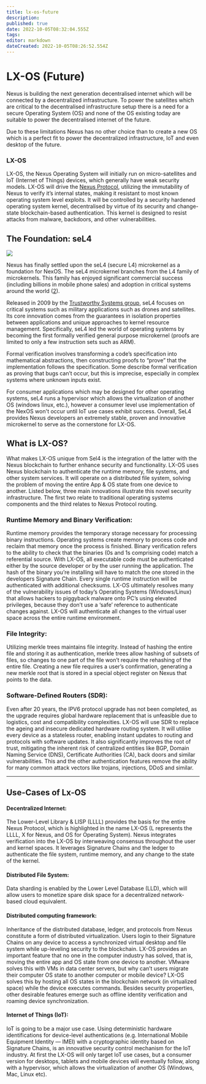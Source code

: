 ```yaml
---
title: lx-os-future
description: 
published: true
date: 2022-10-05T08:32:04.555Z
tags: 
editor: markdown
dateCreated: 2022-10-05T08:26:52.554Z
---
```


# LX-OS (Future)

Nexus is building the next generation decentralised internet which will be connected by a decentralized infrastructure. To power the satellites which are critical to the decentralised infrastructure setup there is a need for a secure Operating System (OS) and none of the OS existing today are suitable to power the decentralised internet of the future.

Due to these limitations Nexus has no other choice than to create a new OS which is a perfect fit to power the decentralized infrastructure, IoT and even desktop of the future.&#x20;

### **LX-OS**

LX-OS, the Nexus Operating System will initially run on micro-satellites and IoT (Internet of Things) devices, which generally have weak security models. LX-OS will drive the [Nexus Protocol](https://nexus.io/files/nexus\_protocol/Nexus\_Protocol\_1.0.0.pdf), utilizing the immutability of Nexus to verify it’s internal states, making it resistant to most known operating system level exploits. It will be controlled by a security hardened operating system kernel, decentralised by virtue of its security and change-state blockchain-based authentication. This kernel is designed to resist attacks from malware, backdoors, and other vulnerabilities.

## **The Foundation: seL4**

![](../../.gitbook/assets/Sel4.webp)

Nexus has finally settled upon the seL4 (secure L4) microkernel as a foundation for NexOS. The seL4 microkernel branches from the L4 family of microkernels. This family has enjoyed significant commercial success (including billions in mobile phone sales) and adoption in critical systems around the world ([2](https://en.wikipedia.org/wiki/L4\_microkernel\_family)).&#x20;

Released in 2009 by the [Trustworthy Systems group](http://ts.data61.csiro.au/), seL4 focuses on critical systems such as military applications such as drones and satellites. Its core innovation comes from the guarantees in isolation properties between applications and unique approaches to kernel resource management. Specifically, seL4 led the world of operating systems by becoming the first formally verified general purpose microkernel (proofs are limited to only a few instruction sets such as ARM).

Formal verification involves transforming a code’s specification into mathematical abstractions, then constructing proofs to “prove” that the implementation follows the specification. Some describe formal verification as proving that bugs can’t occur, but this is imprecise, especially in complex systems where unknown inputs exist.&#x20;

For consumer applications which may be designed for other operating systems, seL4 runs a hypervisor which allows the virtualization of another OS (windows linux, etc.), however a consumer level use implementation of the NexOS won't occur until IoT use cases exhibit success. Overall, SeL4 provides Nexus developers an extremely stable, proven and innovative microkernel to serve as the cornerstone for LX-OS.&#x20;

## **What is LX-OS?**

What makes LX-OS unique from Sel4 is the integration of the latter with the Nexus blockchain to further enhance security and functionality. LX-OS uses Nexus blockchain to authenticate the runtime memory, file systems, and other system services. It will operate on a distributed file system, solving the problem of moving the entire App & OS state from one device to another. Listed below, three main innovations illustrate this novel security infrastructure. The first two relate to traditional operating systems components and the third relates to Nexus Protocol routing.

### **Runtime Memory and Binary Verification:**&#x20;

Runtime memory provides the temporary storage necessary for processing binary instructions. Operating systems create memory to process code and reclaim that memory once the process is finished. Binary verification refers to the ability to check that the binaries (0s and 1s comprising code) match a referential source. With LX-OS, all executable code must be authenticated either by the source developer or by the user running the application. The hash of the binary you’re installing will have to match the one stored in the developers Signature Chain. Every single runtime instruction will be authenticated with additional checksums. LX-OS ultimately resolves many of the vulnerability issues of today’s Operating Systems (Windows/Linux) that allows hackers to piggyback malware onto PC’s using elevated privileges, because they don’t use a ‘safe’ reference to authenticate changes against. LX-OS will authenticate all changes to the virtual user space across the entire runtime environment.

### **File Integrity:**&#x20;

Utilizing merkle trees maintains file integrity. Instead of hashing the entire file and storing it as authentication, merkle trees allow hashing of subsets of files, so changes to one part of the file won’t require the rehashing of the entire file. Creating a new file requires a user’s confirmation, generating a new merkle root that is stored in a special object register on Nexus that points to the data.

### **Software-Defined Routers (SDR):**&#x20;

Even after 20 years, the IPV6 protocol upgrade has not been completed, as the upgrade requires global hardware replacement that is unfeasible due to logistics, cost and compatibility complexities. LX-OS will use SDR to replace the ageing and insecure dedicated hardware routing system. It will utilise every device as a stateless router, enabling instant updates to routing and protocols with software updates. It also significantly improves the root of trust, mitigating the inherent risk of centralized entities like BGP, Domain Naming Service (DNS), Certificate Authorities (CA), back doors and similar vulnerabilities. This and the other authentication features remove the ability for many common attack vectors like trojans, injections, DDoS and similar.

****

## **Use-Cases of Lx-OS**

#### **Decentralized Internet:**&#x20;

The Lower-Level Library & LISP (LLLL) provides the basis for the entire Nexus Protocol, which is highlighted in the name LX-OS (L represents the LLLL, X for Nexus, and OS for Operating System). Nexus integrates verification into the LX-OS by interweaving consensus throughout the user and kernel spaces. It leverages Signature Chains and the ledger to authenticate the file system, runtime memory, and any change to the state of the kernel.

#### **Distributed File System:**&#x20;

Data sharding is enabled by the Lower Level Database (LLD), which will allow users to monetize spare disk space for a decentralized network-based cloud equivalent.

#### **Distributed computing framework:**

Inheritance of the distributed database, ledger, and protocols from Nexus constitute a form of distributed virtualization. Users login to their Signature Chains on any device to access a synchronized virtual desktop and file system while up-leveling security to the blockchain. LX-OS provides an important feature that no one in the computer industry has solved, that is, moving the entire app and OS state from one device to another. VMware solves this with VMs in data center servers, but why can’t users migrate their computer OS state to another computer or mobile device? LX-OS solves this by hosting all OS states in the blockchain network (in virtualized space) while the device executes commands. Besides security properties, other desirable features emerge such as offline identity verification and roaming device synchronization.

#### **Internet of Things (IoT):**

IoT is going to be a major use case. Using deterministic hardware identifications for device-level authentications (e.g. International Mobile Equipment Identity — IMEI) with a cryptographic identity based on Signature Chains, is an innovative security control mechanism for the IoT industry. At first the LX-OS will only target IoT use cases, but a consumer version for desktops, tablets and mobile devices will eventually follow, along with a hypervisor, which allows the virtualization of another OS (Windows, Mac, Linux etc).
